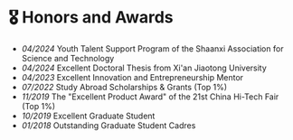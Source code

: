 # 🎖 Honors and Awards
- *04/2024* Youth Talent Support Program of the Shaanxi Association for Science and Technology
- *04/2024* Excellent Doctoral Thesis from Xi'an Jiaotong University
- *04/2023* Excellent Innovation and Entrepreneurship Mentor
- *07/2022* Study Abroad Scholarships &amp; Grants (Top 1%)
- *11/2019* The "Excellent Product Award" of the 21st China Hi-Tech Fair (Top 1%)
- *10/2019* Excellent Graduate Student
- *01/2018* Outstanding Graduate Student Cadres